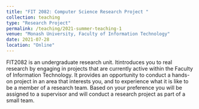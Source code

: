 ```yaml
---
title: "FIT 2082: Computer Science Research Project "
collection: teaching
type: "Research Project"
permalink: /teaching/2021-summer-teaching-1
venue: "Monash University, Faculty of Information Technology"
date: 2021-07-28
location: "Online"
---
```


FIT2082 is an undergraduate research unit. Itintroduces you to real research by engaging
in projects that are currently active within the Faculty of Information Technology. It
provides an opportunity to conduct a hands-on project in an area that interests you, and
to experience what it is like to be a member of a research team. Based on your preference
you will be assigned to a supervisor and will conduct a research project as part of a small
team.

